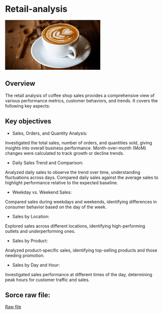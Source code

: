 # Retail-analysis

![](https://github.com/priyadharshan344/Retail-analysis/blob/main/Coffee.jpg)


## Overview
The retail analysis of coffee shop sales provides a comprehensive view of various performance metrics, customer behaviors, and trends. It covers the following key aspects:

## Key objectives
- Sales, Orders, and Quantity Analysis:

Investigated the total sales, number of orders, and quantities sold, giving insights into overall business performance.
Month-over-month (MoM) changes were calculated to track growth or decline trends.

- Daily Sales Trend and Comparison:

Analyzed daily sales to observe the trend over time, understanding fluctuations across days.
Compared daily sales against the average sales to highlight performance relative to the expected baseline.

- Weekday vs. Weekend Sales:

Compared sales during weekdays and weekends, identifying differences in consumer behavior based on the day of the week.

- Sales by Location:

Explored sales across different locations, identifying high-performing outlets and underperforming ones.

- Sales by Product:

Analyzed product-specific sales, identifying top-selling products and those needing promotion.

- Sales by Day and Hour:

Investigated sales performance at different times of the day, determining peak hours for customer traffic and sales.


## Sorce raw file: 
[Raw file](https://github.com/priyadharshan344/Retail-analysis/blob/main/Coffee%20Shop%20Sales.xlsx)
